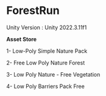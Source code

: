 # ForestRun

Unity Version : Unity 2022.3.11f1

**Asset Store**

1- Low-Poly Simple Nature Pack

2- Free Low Poly Nature Forest

3- Low Poly Nature - Free Vegetation

4- Low Poly Barriers Pack Free
